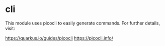 # cli 

This module uses picocli to easily generate commands. For further details, visit: 

https://quarkus.io/guides/picocli
https://picocli.info/